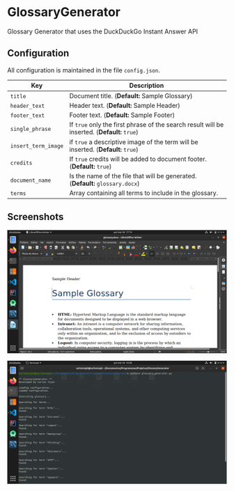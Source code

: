 # GlossaryGenerator
Glossary Generator that uses the DuckDuckGo Instant Answer API

## Configuration
All configuration is maintained in the file ```config.json```.

| Key | Description |
| --- | ----------- |
| ```title``` | Document title. (**Default:** Sample Glossary) |
| ```header_text``` | Header text. (**Default:** Sample Header) |
| ```footer_text``` | Footer text. (**Default:** Sample Footer) |
| ```single_phrase``` | If ```true``` only the first phrase of the search result will be inserted. (**Default:** ```true```) |
| ```insert_term_image``` | if ```true``` a descriptive image of the term will be inserted. (**Default:** ```true```) |
| ```credits``` | If ```true``` credits will be added to document footer. (**Default:** ```true```) |
| ```document_name``` | Is the name of the file that will be generated. (**Default:** ```glossary.docx```) |
| ```terms``` | Array containing all terms to include in the glossary. |

## Screenshots

![Generated document](https://raw.githubusercontent.com/carlostojal/GlossaryGenerator/master/img/document.png)

![Program](https://raw.githubusercontent.com/carlostojal/GlossaryGenerator/master/img/program.png)